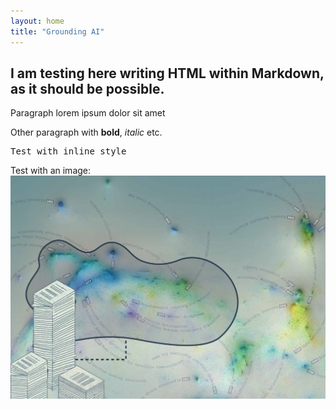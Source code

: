 ```yaml
---
layout: home
title: "Grounding AI"
---
```

<div class="content-wrapper">
  <div>
    <h2>I am testing here writing HTML within Markdown, as it should be possible.</h2>
    <p>Paragraph lorem ipsum dolor sit amet</p>
    <p>Other paragraph with <strong>bold</strong>, <em>italic</em> etc.</p>
    <p style="font-family:Monospace">Test with inline style</p>
    <p>Test with an image: <img src="/assets/images/HTRM-4.png"></p>
  </div>
</div>
